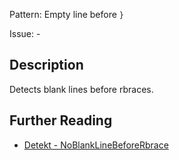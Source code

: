 Pattern: Empty line before `}`

Issue: -

## Description

Detects blank lines before rbraces.

## Further Reading

* [Detekt - NoBlankLineBeforeRbrace](https://detekt.dev/docs/rules/formatting/#noblanklinebeforerbrace)